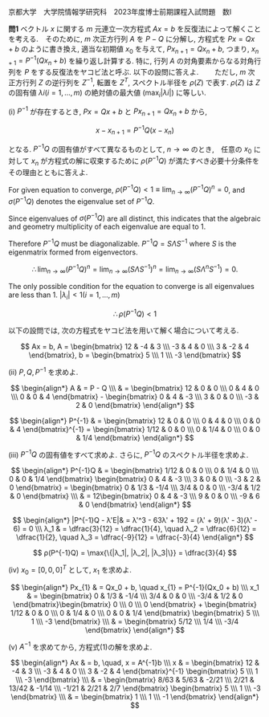 京都大学　大学院情報学研究科　2023年度博士前期課程入試問題　数I

**問1** ベクトル $x$ に関する $m$ 元連立一次方程式 $Ax = b$ を反復法によって解くことを考える.　そのために, $m$ 次正方行列 $A$ を $P - Q$ に分解し, 方程式を $Px = Qx + b$ のように書き換え, 適当な初期値 $x_0$ を与えて, $Px_{n+1} = Qx_n + b$, つまり, $x_{n+1} = P^{-1}(Qx_n+b)$ を繰り返し計算する. 特に, 行列 $A$ の対角要素からなる対角行列を $P$ をする反復法をヤコビ法と呼ぶ. 以下の設問に答えよ.
　　ただし, $m$ 次正方行列 $Z$ の逆行列を $Z^{-1}$, 転置を $Z^T$, スペクトル半径を $ρ(Z)$ で表す. $ρ(Z)$ は $Z$ の固有値 $λi (i=1,...,m)$ の絶対値の最大値 $(\max_{i}|λ{i}|)$ に等しい.

(i) $P^{-1}$ が存在するとき, $Px = Qx + b$ と $Px_{n+1} = Qx_n + b$ から,

$$
    x - x_{n+1} = P^{-1}Q(x - x_n)
$$

となる. $P^{-1}Q$ の固有値がすべて異なるものとして, $n \to ∞$ のとき,　任意の $x_0$ に対して $x_n$ が方程式の解に収束するために $ρ(P^{-1}Q)$ が満たすべき必要十分条件をその理由とともに答えよ.

For given equation to converge, $ρ(P^{-1}Q) < 1 \equiv \lim_{n\to ∞}(P^{-1}Q)^n = 0$, and $σ(P^{-1}Q)$  denotes the eigenvalue set of  $P^{-1}Q$. 

Since eigenvalues of $σ(P^{-1}Q)$ are all distinct, this indicates that   the algebraic and geometry multiplicity of each eigenvalue are equal to $1$.

Therefore $P^{-1}Q$  must be diagonalizable. $P^{-1}Q = SΛS^{-1}$  where $S$  is the eigenmatrix formed from eigenvectors.

$$
    \therefore \lim_{n\to ∞}(P^{-1}Q)^n = \lim_{n\to ∞}(SΛS^{-1})^n = \lim_{n\to ∞}(SΛ^nS^{-1}) = 0. 
$$

The only possible condition for the equation to converge is all eigenvalues are less than 1. $|λ_i| < 1 (i=1,...,m)$ 

$$
    \therefore ρ(P^{-1}Q) < 1
$$

以下の設問では, 次の方程式をヤコビ法を用いて解く場合について考える.

$$
    Ax = b, A = \begin{bmatrix} 12 & -4 & 3 \\\ -3 & 4 & 0 \\\ 3 & -2 & 4 \end{bmatrix}, b = \begin{bmatrix} 5 \\\ 1 \\\ -3 \end{bmatrix}
$$

(ii) $P, Q, P^{-1}$ を求めよ.

$$
    \begin{align*}
        A & = P - Q \\\
        & = \begin{bmatrix} 12 & 0 & 0 \\\ 0 & 4 & 0 \\\ 0 & 0 & 4 \end{bmatrix} - \begin{bmatrix} 0 & 4 & -3 \\\ 3 & 0 & 0 \\\ -3 & 2 & 0 \end{bmatrix}
    \end{align*}
$$

$$
    \begin{align*}
        P^{-1} & = \begin{bmatrix} 12 & 0 & 0 \\\ 0 & 4 & 0 \\\ 0 & 0 & 4 \end{bmatrix}^{-1} = \begin{bmatrix} 1/12 & 0 & 0 \\\ 0 & 1/4 & 0 \\\ 0 & 0 & 1/4 \end{bmatrix}
    \end{align*}
$$

(iii) $P^{-1}Q$ の固有値をすべて求めよ. さらに, $P^{-1}Q$ のスペクトル半径を求めよ.

$$
    \begin{align*}
        P^{-1}Q & = \begin{bmatrix} 1/12 & 0 & 0 \\\ 0 & 1/4 & 0 \\\ 0 & 0 & 1/4 \end{bmatrix} \begin{bmatrix} 0 & 4 & -3 \\\ 3 & 0 & 0 \\\ -3 & 2 & 0 \end{bmatrix} = \begin{bmatrix} 0 & 1/3 & -1/4 \\\ 3/4 & 0 & 0 \\\ -3/4 & 1/2 & 0 \end{bmatrix} \\\ & = 12\begin{bmatrix} 0 & 4 & -3 \\\ 9 & 0 & 0 \\\ -9 & 6 & 0 \end{bmatrix}
    \end{align*}
$$

$$
    \begin{align*}
        |P^{-1}Q - λ'E|&  = λ'^3 - 63λ' + 192 = (λ' + 9)(λ' - 3)(λ' - 6) = 0 \\\
        λ_1 & = \dfrac{3}{12} = \dfrac{1}{4}, \quad λ_2 = \dfrac{6}{12} = \dfrac{1}{2}, \quad λ_3 = \dfrac{-9}{12} = \dfrac{-3}{4} 
    \end{align*}
$$

$$
    ρ(P^{-1}Q) = \max{\{|λ_1|, |λ_2|, |λ_3|\}} = \dfrac{3}{4}
$$

(iv) $x_0 = [0, 0, 0]^T$ として, $x_1$ を求めよ.

$$
    \begin{align*}
        Px_{1} & = Qx_0 + b, \quad x_{1} = P^{-1}(Qx_0 + b) \\\ 
        x_1 & = \begin{bmatrix} 0 & 1/3 & -1/4 \\\ 3/4 & 0 & 0 \\\ -3/4 & 1/2 & 0 \end{bmatrix}\begin{bmatrix} 0 \\\ 0 \\\ 0 \end{bmatrix} + \begin{bmatrix} 1/12 & 0 & 0 \\\ 0 & 1/4 & 0 \\\ 0 & 0 & 1/4 \end{bmatrix} \begin{bmatrix} 5 \\\ 1 \\\ -3 \end{bmatrix} \\\
        & = \begin{bmatrix} 5/12 \\\ 1/4 \\\ -3/4 \end{bmatrix}
    \end{align*}
$$

(v) $A^{-1}$ を求めてから, 方程式(1)の解を求めよ.

$$
    \begin{align*}
        Ax & = b, \quad, x = A^{-1}b \\\
        x & = \begin{bmatrix} 12 & -4 & 3 \\\ -3 & 4 & 0 \\\ 3 & -2 & 4 \end{bmatrix}^{-1} \begin{bmatrix} 5 \\\ 1 \\\ -3 \end{bmatrix} \\\ & = \begin{bmatrix} 8/63 & 5/63 & -2/21 \\\ 2/21 & 13/42 & -1/14 \\\ -1/21 & 2/21 & 2/7 \end{bmatrix} \begin{bmatrix} 5 \\\ 1 \\\ -3 \end{bmatrix} \\\
        & = \begin{bmatrix} 1 \\\ 1 \\\ -1 \end{bmatrix}
    \end{align*}
$$